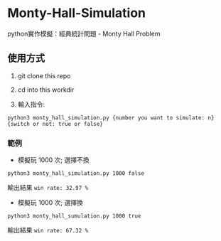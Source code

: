 # Monty-Hall-Simulation
python實作模擬：經典統計問題 - Monty Hall Problem


## 使用方式
1. git clone this repo

2. cd into this workdir

3. 輸入指令:
```
python3 monty_hall_simulation.py {number you want to simulate: n} {switch or not: true or false}
```

### 範例
* 模擬玩 1000 次; 選擇不換
```
python3 monty_hall_simulation.py 1000 false
```
輸出結果
`win rate: 32.97 %`

* 模擬玩 1000 次; 選擇換
```
python3 monty_hall_sumulation.py 1000 true
```
輸出結果
`win rate: 67.32 %`
